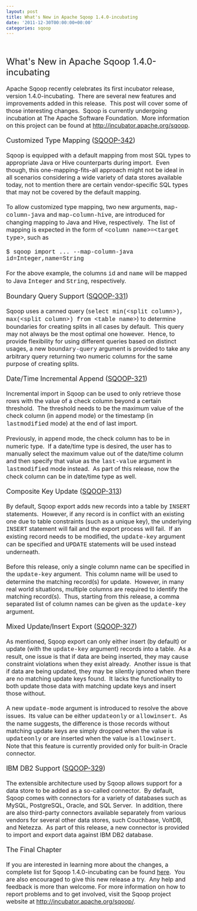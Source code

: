 ```yaml
---
layout: post
title: What's New in Apache Sqoop 1.4.0-incubating
date: '2011-12-30T00:00:00+00:00'
categories: sqoop
---
```

<font size="3"><br /><br /><font size="5">What's New in Apache Sqoop 1.4.0-incubating</font><br /><br />Apache Sqoop recently celebrates its first incubator release, version 1.4.0-incubating.&nbsp; There are several new features and improvements added in this release.&nbsp; This post will cover some of those interesting changes.&nbsp; Sqoop is currently undergoing incubation at The Apache Software Foundation.&nbsp; More information on this project can be found at <a href="http://incubator.apache.org/sqoop">http://incubator.apache.org/sqoop</a>.<br /><br /><font size="4">Customized Type Mapping (<a href="http://issues.apache.org/jira/browse/SQOOP-342">SQOOP-342</a>)</font><br /><br />Sqoop is equipped with a default mapping from most SQL types to appropriate Java or Hive counterparts during import.&nbsp; Even though, this one-mapping-fits-all approach might not be ideal in all scenarios considering a wide variety of data stores available today, not to mention there are certain vendor-specific SQL types that may not be covered by the default mapping.<br /><br />To allow customized type mapping, two new arguments, <font face="courier new,courier,monospace">map-column-java</font> and <font face="courier new,courier,monospace">map-column-hive</font>, are introduced for changing mapping to Java and Hive, respectively.&nbsp; The list of mapping is expected in the form of <font face="courier new,courier,monospace">&lt;column name&gt;=&lt;target type&gt;</font>, such as<br /><br /><font face="courier new,courier,monospace">$ sqoop import ... --map-column-java id=Integer,name=String</font><br /><br />For the above example, the columns <font face="courier new,courier,monospace">id</font> and <font face="courier new,courier,monospace">name</font> will be mapped to Java <font face="courier new,courier,monospace">Integer</font> and <font face="courier new,courier,monospace">String</font>, respectively.<br /><br /><font size="4">Boundary Query Support (<a href="http://issues.apache.org/jira/browse/SQOOP-331">SQOOP-331</a>)</font><br /><br />Sqoop uses a canned query (<font face="courier new,courier,monospace">select min(&lt;split column&gt;), max(&lt;split column&gt;) from &lt;table name&gt;</font>) to determine boundaries for creating splits in all cases by default.&nbsp; This query may not always be the most optimal one however.&nbsp; Hence, to provide flexibility for using different queries based on distinct usages, a new <font face="courier new,courier,monospace">boundary-query</font> argument is provided to take any arbitrary query returning two numeric columns for the same purpose of creating splits.<br /><br /><font size="4">Date/Time Incremental Append (<a href="http://issues.apache.org/jira/browse/SQOOP-321">SQOOP-321</a>)</font><br /><br />Incremental import in Sqoop can be used to only retrieve those rows with the value of a check column beyond a certain threshold.&nbsp; The threshold needs to be the maximum value of the check column (in <font face="courier new,courier,monospace">append</font> mode) or the timestamp (in <font face="courier new,courier,monospace">lastmodified</font> mode) at the end of last import.<br /><br />Previously, in <font face="courier new,courier,monospace">append</font> mode, the check column has to be in numeric type.&nbsp; If a date/time type is desired, the user has to manually select the maximum value out of the date/time column and then specify that value as the <font face="courier new,courier,monospace">last-value</font> argument in <font face="courier new,courier,monospace">lastmodified</font> mode instead.&nbsp; As part of this release, now the check column can be in date/time type as well.<br /><br /><font size="4">Composite Key Update (<a href="http://issues.apache.org/jira/browse/SQOOP-313">SQOOP-313</a>)</font><br /><br />By default, Sqoop export adds new records into a table by <font face="courier new,courier,monospace">INSERT</font> statements.&nbsp; However, if any record is in conflict with an existing one due to table constraints (such as a unique key), the underlying <font face="courier new,courier,monospace">INSERT</font> statement will fail and the export process will fail.&nbsp; If an existing record needs to be modified, the <font face="courier new,courier,monospace">update-key</font> argument can be specified and <font face="courier new,courier,monospace">UPDATE</font> statements will be used instead underneath.<br /><br />Before this release, only a single column name can be specified in the <font face="courier new,courier,monospace">update-key</font> argument.&nbsp; This column name will be used to determine the matching record(s) for update.&nbsp; However, in many real world situations, multiple columns are required to identify the matching record(s).&nbsp; Thus, starting from this release, a comma separated list of column names can be given as the <font face="courier new,courier,monospace">update-key</font> argument.<br /><br /><font size="4">Mixed Update/Insert Export (<a href="http://issues.apache.org/jira/browse/SQOOP-327">SQOOP-327</a>)</font><br /><br />As mentioned, Sqoop export can only either insert (by default) or update (with the <font face="courier new,courier,monospace">update-key</font> argument) records into a table.&nbsp; As a result, one issue is that if data are being inserted, they may cause constraint violations when they exist already.&nbsp; Another issue is that if data are being updated, they may be silently ignored when there are no matching update keys found.&nbsp; It lacks the functionality to both update those data with matching update keys and insert those without.<br /><br />A new <font face="courier new,courier,monospace">update-mode</font> argument is introduced to resolve the above issues.&nbsp; Its value can be either <font face="courier new,courier,monospace">updateonly</font> or <font face="courier new,courier,monospace">allowinsert</font>.&nbsp; As the name suggests, the difference is those records without matching update keys are simply dropped when the value is <font face="courier new,courier,monospace">updateonly</font> or are inserted when the value is <font face="courier new,courier,monospace">allowinsert</font>.&nbsp; Note that this feature is currently provided only for built-in Oracle connector.<br /><br /><font size="4">IBM DB2 Support (<a href="http://issues.apache.org/jira/browse/SQOOP-329">SQOOP-329</a>)</font><br /><br />The extensible architecture used by Sqoop allows support for a data store to be added as a so-called connector.&nbsp; By default, Sqoop comes with connectors for a variety of databases such as MySQL, PostgreSQL, Oracle, and SQL Server.&nbsp; In addition, there are also third-party connectors available separately from various vendors for several other data stores, such Couchbase, VoltDB, and Netezza.&nbsp; As part of this release, a new connector is provided to import and export data against IBM DB2 database.<br /><br /><font size="4">The Final Chapter</font><br /><br />If you are interested in learning more about the changes, a complete list for Sqoop 1.4.0-incubating can be found <a href="http://issues.apache.org/jira/secure/ReleaseNote.jspa?projectId=12311320&amp;version=12317345">here</a>.&nbsp; You are also encouraged to give this new release a try.&nbsp; Any help and feedback is more than welcome. For more information on how to report problems and to get involved, visit the Sqoop project website at <a href="http://incubator.apache.org/sqoop/">http://incubator.apache.org/sqoop/</a>.<br /><br /></font>
